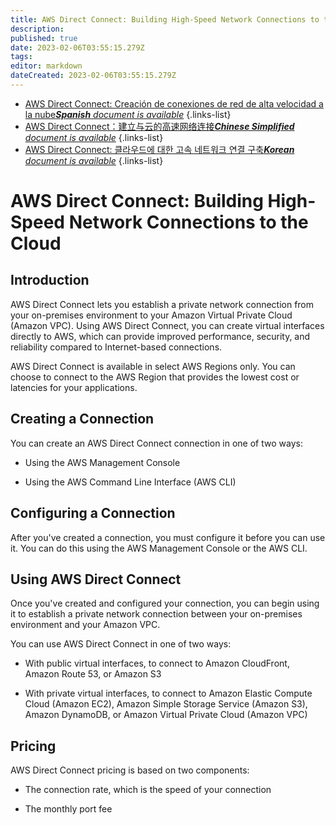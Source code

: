 ```yaml
---
title: AWS Direct Connect: Building High-Speed Network Connections to the Cloud
description: 
published: true
date: 2023-02-06T03:55:15.279Z
tags: 
editor: markdown
dateCreated: 2023-02-06T03:55:15.279Z
---
```


- [AWS Direct Connect: Creación de conexiones de red de alta velocidad a la nube***Spanish** document is available*](/es/Knowledge-base/Cloud/aws-direct-connect-building-high-speed-network-connections-to-the-cloud)
{.links-list}
- [AWS Direct Connect：建立与云的高速网络连接***Chinese Simplified** document is available*](/zh/Knowledge-base/Cloud/aws-direct-connect-building-high-speed-network-connections-to-the-cloud)
{.links-list}
- [AWS Direct Connect: 클라우드에 대한 고속 네트워크 연결 구축***Korean** document is available*](/ko/Knowledge-base/Cloud/aws-direct-connect-building-high-speed-network-connections-to-the-cloud)
{.links-list}


# AWS Direct Connect: Building High-Speed Network Connections to the Cloud

## Introduction

AWS Direct Connect lets you establish a private network connection from your on-premises environment to your Amazon Virtual Private Cloud (Amazon VPC). Using AWS Direct Connect, you can create virtual interfaces directly to AWS, which can provide improved performance, security, and reliability compared to Internet-based connections.

AWS Direct Connect is available in select AWS Regions only. You can choose to connect to the AWS Region that provides the lowest cost or latencies for your applications.

## Creating a Connection

You can create an AWS Direct Connect connection in one of two ways:

-   Using the AWS Management Console

-   Using the AWS Command Line Interface (AWS CLI)

## Configuring a Connection

After you've created a connection, you must configure it before you can use it. You can do this using the AWS Management Console or the AWS CLI.

## Using AWS Direct Connect

Once you've created and configured your connection, you can begin using it to establish a private network connection between your on-premises environment and your Amazon VPC.

You can use AWS Direct Connect in one of two ways:

-   With public virtual interfaces, to connect to Amazon CloudFront, Amazon Route 53, or Amazon S3

-   With private virtual interfaces, to connect to Amazon Elastic Compute Cloud (Amazon EC2), Amazon Simple Storage Service (Amazon S3), Amazon DynamoDB, or Amazon Virtual Private Cloud (Amazon VPC)

## Pricing

AWS Direct Connect pricing is based on two components:

-   The connection rate, which is the speed of your connection

-   The monthly port fee
